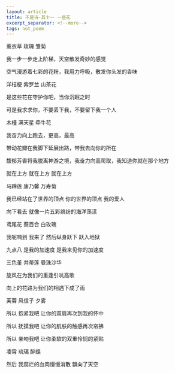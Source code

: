 ```yaml
---
layout: article
title: 不是诗-其十一 一些花
excerpt_separator: <!--more-->
tags: not_poem
---
```


薰衣草 玫瑰 雏菊
<!--more-->

我一步一步走上阶梯，天空散发奇妙的感觉

空气漫游着七彩的花粉，我用力呼吸，散发你头发的香味

洋桔梗 紫罗兰 山茶花

是这些花在守护你吧，当你沉眠之时

可是我求求你，不要丢下我，不要留下我一个人

木槿 满天星 牵牛花

我奋力向上跑去，更高，最高

带动花瓣在我脚下延展出路，带我去向你的所在

馥郁芳香将我脱离神游之境，我奋力向高爬取，我知道你就在那个地方

就在上方 就在上方 就在上方

马蹄莲 康乃馨 万寿菊

我已经站在了世界的顶点 你的世界的顶点 我的爱人

向下看去 就像一片五彩缤纷的海洋荡漾

鸢尾花 葵百合 白玫瑰

我呢喃到 我来了 然后纵身跃下 跃入地狱

九点八 是我的加速度 是我来见你的加速度

三色堇 并蒂莲 曼珠沙华

旋风在为我们的重逢引吭高歌

向上的花路为我们的相遇下成了雨

芙蓉 风信子 夕雾

所以 抱紧我吧 让你的双肩再次到我的怀中

所以 抚摸我吧 让你的肌肤的触感再次帘拂

所以 亲吻我吧 让你柔软的双重怜悯的紧贴

凌霄 琉璃 醉蝶

然后 我腐烂的血肉慢慢消散 飘向了天空